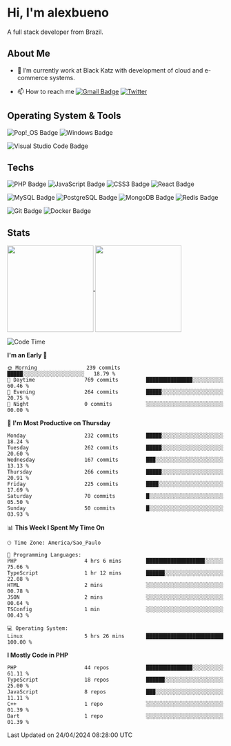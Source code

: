 # Hi, I'm alexbueno

A full stack developer from Brazil.

## About Me

- 🌱 I’m currently work at Black Katz with development of cloud and e-commerce systems.

- 📫 How to reach me [![Gmail Badge](https://img.shields.io/badge/-gmail-c14438?style=for-the-badge&logo=Gmail&logoColor=ffffff)](mailto:alexsandrofbueno@gmail.com) [![Twitter](https://img.shields.io/badge/twitter-1DA1F2.svg?style=for-the-badge&logo=twitter&logoColor=ffffff)](https://twitter.com/Alex_Bueno_7)

## Operating System & Tools

![Pop!_OS Badge](https://img.shields.io/badge/Pop!__OS-48B9C7?logo=popos&logoColor=fff&style=flat)
![Windows Badge](https://img.shields.io/badge/Windows-0078D6?logo=windows&logoColor=fff&style=flat)

![Visual Studio Code Badge](https://img.shields.io/badge/Visual%20Studio%20Code-007ACC?logo=visualstudiocode&logoColor=fff&style=flat)

## Techs

![PHP Badge](https://img.shields.io/badge/PHP-777BB4?logo=php&logoColor=fff&style=flat)
![JavaScript Badge](https://img.shields.io/badge/JavaScript-F7DF1E?logo=javascript&logoColor=000&style=flat)
![CSS3 Badge](https://img.shields.io/badge/CSS3-1572B6?logo=css3&logoColor=fff&style=flat)
![React Badge](https://img.shields.io/badge/React-61DAFB?logo=react&logoColor=000&style=flat)

![MySQL Badge](https://img.shields.io/badge/MySQL-4479A1?logo=mysql&logoColor=fff&style=flat)
![PostgreSQL Badge](https://img.shields.io/badge/PostgreSQL-4169E1?logo=postgresql&logoColor=fff&style=flat)
![MongoDB Badge](https://img.shields.io/badge/MongoDB-47A248?logo=mongodb&logoColor=fff&style=flat)
![Redis Badge](https://img.shields.io/badge/Redis-DC382D?logo=redis&logoColor=fff&style=flat)

![Git Badge](https://img.shields.io/badge/Git-F05032?logo=git&logoColor=fff&style=flat)
![Docker Badge](https://img.shields.io/badge/Docker-2496ED?logo=docker&logoColor=fff&style=flat)


## Stats

<a href="https://github.com/anuraghazra/github-readme-stats">
  <img height=200 align="center" src="https://github-readme-stats.vercel.app/api?username=alexbueno7&theme=dark" />
</a>
<a href="https://github.com/anuraghazra/convoychat">
  <img height=200 align="center" src="https://github-readme-stats.vercel.app/api/top-langs?username=alexbueno7&layout=compact&langs_count=8&card_width=320&theme=dark" />
</a>

<!--START_SECTION:waka-->
![Code Time](http://img.shields.io/badge/Code%20Time-948%20hrs%2041%20mins-blue)

**I'm an Early 🐤** 

```text
🌞 Morning                239 commits         █████░░░░░░░░░░░░░░░░░░░░   18.79 % 
🌆 Daytime                769 commits         ███████████████░░░░░░░░░░   60.46 % 
🌃 Evening                264 commits         █████░░░░░░░░░░░░░░░░░░░░   20.75 % 
🌙 Night                  0 commits           ░░░░░░░░░░░░░░░░░░░░░░░░░   00.00 % 
```
📅 **I'm Most Productive on Thursday** 

```text
Monday                   232 commits         █████░░░░░░░░░░░░░░░░░░░░   18.24 % 
Tuesday                  262 commits         █████░░░░░░░░░░░░░░░░░░░░   20.60 % 
Wednesday                167 commits         ███░░░░░░░░░░░░░░░░░░░░░░   13.13 % 
Thursday                 266 commits         █████░░░░░░░░░░░░░░░░░░░░   20.91 % 
Friday                   225 commits         ████░░░░░░░░░░░░░░░░░░░░░   17.69 % 
Saturday                 70 commits          █░░░░░░░░░░░░░░░░░░░░░░░░   05.50 % 
Sunday                   50 commits          █░░░░░░░░░░░░░░░░░░░░░░░░   03.93 % 
```


📊 **This Week I Spent My Time On** 

```text
🕑︎ Time Zone: America/Sao_Paulo

💬 Programming Languages: 
PHP                      4 hrs 6 mins        ███████████████████░░░░░░   75.66 % 
TypeScript               1 hr 12 mins        ██████░░░░░░░░░░░░░░░░░░░   22.08 % 
HTML                     2 mins              ░░░░░░░░░░░░░░░░░░░░░░░░░   00.78 % 
JSON                     2 mins              ░░░░░░░░░░░░░░░░░░░░░░░░░   00.64 % 
TSConfig                 1 min               ░░░░░░░░░░░░░░░░░░░░░░░░░   00.43 % 

💻 Operating System: 
Linux                    5 hrs 26 mins       █████████████████████████   100.00 % 
```

**I Mostly Code in PHP** 

```text
PHP                      44 repos            ███████████████░░░░░░░░░░   61.11 % 
TypeScript               18 repos            ██████░░░░░░░░░░░░░░░░░░░   25.00 % 
JavaScript               8 repos             ███░░░░░░░░░░░░░░░░░░░░░░   11.11 % 
C++                      1 repo              ░░░░░░░░░░░░░░░░░░░░░░░░░   01.39 % 
Dart                     1 repo              ░░░░░░░░░░░░░░░░░░░░░░░░░   01.39 % 
```




 Last Updated on 24/04/2024 08:28:00 UTC
<!--END_SECTION:waka-->
